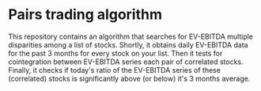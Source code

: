 # Pairs trading algorithm
This repository contains an algorithm that searches for EV-EBITDA multiple disparities among a list of stocks. Shortly, it obtains daily EV-EBITDA data for the past 3 months for every stock on your list. Then it tests for cointegration between EV-EBITDA series each pair of correlated stocks. Finally, it checks if today's ratio of the EV-EBITDA series of these (correlated) stocks is significantly above (or below) it's 3 months average.
